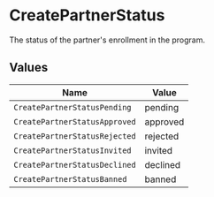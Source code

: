 # CreatePartnerStatus

The status of the partner's enrollment in the program.


## Values

| Name                          | Value                         |
| ----------------------------- | ----------------------------- |
| `CreatePartnerStatusPending`  | pending                       |
| `CreatePartnerStatusApproved` | approved                      |
| `CreatePartnerStatusRejected` | rejected                      |
| `CreatePartnerStatusInvited`  | invited                       |
| `CreatePartnerStatusDeclined` | declined                      |
| `CreatePartnerStatusBanned`   | banned                        |